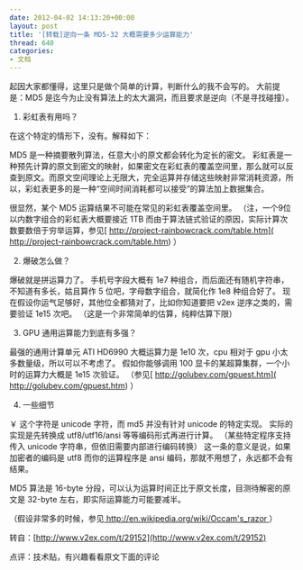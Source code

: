 ```yaml
---
date: 2012-04-02 14:13:20+00:00
layout: post
title: '[转载]逆向一条 MD5-32 大概需要多少运算能力'
thread: 640
categories:
- 文档
---
```


起因大家都懂得，这里只是做个简单的计算，判断什么的我不会写的。
大前提是：MD5 是迄今为止没有算法上的太大漏洞，而且要求是逆向（不是寻找碰撞）。

1. 彩虹表有用吗？

在这个特定的情形下，没有。解释如下：

MD5 是一种摘要散列算法，任意大小的原文都会转化为定长的密文。
彩虹表是一种预先计算的原文到密文的映射，如果密文在彩虹表的覆盖空间里，那么就可以反查到原文。而原文空间理论上无限大，完全运算并存储这些映射非常消耗资源，所以，彩虹表更多的是一种“空间时间消耗都可以接受”的算法加上数据集合。

很显然，某个 MD5 运算结果不可能在常见的彩虹表覆盖空间里。
（注，一个9位以内数字组合的彩虹表大概要接近 1TB 而由于算法链式验证的原因，实际计算次数要数倍于穷举运算，参见[ http://project-rainbowcrack.com/table.htm]( http://project-rainbowcrack.com/table.htm) ）

2. 爆破怎么做？<!-- more -->

爆破就是拼运算力了。
手机号字段大概有 1e7 种组合，而后面还有随机字符串，不知道有多长，姑且算作 5 位吧，字母数字组合，就简化作 1e8 种组合好了。
现在假设你运气足够好，其他位全都猜对了，比如你知道要把 v2ex 逆序之类的，需要验证 1e15 次吧。
（这是一个非常简单的估算，纯粹估算下限）

3. GPU 通用运算能力到底有多强？

最强的通用计算单元 ATI HD6990 大概运算力是 1e10 次，cpu 相对于 gpu 小太多数量级，所以可以不考虑了。
假如你能够调用 100 显卡的某超算集群，一个小时的运算力大概是 1e15 次验证。
（参见[ http://golubev.com/gpuest.htm]( http://golubev.com/gpuest.htm) ）

4. 一些细节

￥ 这个字符是 unicode 字符，而 md5 并没有针对 unicode 的特定实现。
实际的实现是先转换成 utf8/utf16/ansi 等等编码形式再进行计算。
（某些特定程序支持传入 unicode 字符串，但依旧需要内部进行编码转换）
这一条的意义是说，如果加密者的编码是 utf8 而你的运算程序是 ansi 编码，那就不用想了，永远都不会有结果。

MD5 算法是 16-byte 分段，可以认为运算时间正比于原文长度，目测待解密的原文是 32-byte 左右，即实际运算能力可能要减半。

（假设非常多的时候，参见[ http://en.wikipedia.org/wiki/Occam's_razor ]( http://en.wikipedia.org/wiki/Occam's_razor )）

转自：[http://www.v2ex.com/t/29152](http://www.v2ex.com/t/29152)

点评：技术贴，有兴趣看看原文下面的评论
